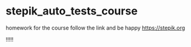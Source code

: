 # stepik_auto_tests_course
homework for the course
follow the link and be happy https://stepik.org

!!!!!

